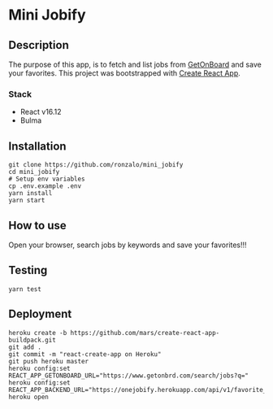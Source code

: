 # Mini Jobify

## Description

The purpose of this app, is to fetch and list jobs from [GetOnBoard](https://www.getonbrd.com/) and save your favorites. This project was bootstrapped with [Create React App](https://github.com/facebook/create-react-app).

### Stack

- React v16.12
- Bulma

## Installation

```shell
git clone https://github.com/ronzalo/mini_jobify
cd mini_jobify
# Setup env variables
cp .env.example .env
yarn install
yarn start
```

## How to use

Open your browser, search jobs by keywords and save your favorites!!!

## Testing

```shell
yarn test
```

## Deployment

```shell
heroku create -b https://github.com/mars/create-react-app-buildpack.git
git add .
git commit -m "react-create-app on Heroku"
git push heroku master
heroku config:set REACT_APP_GETONBOARD_URL="https://www.getonbrd.com/search/jobs?q="
heroku config:set REACT_APP_BACKEND_URL="https://onejobify.herokuapp.com/api/v1/favorite_jobs"
heroku open
```
